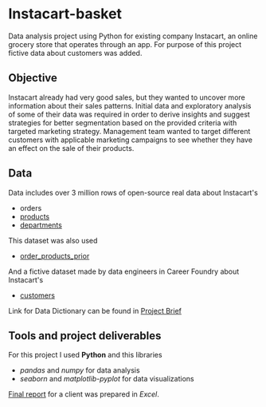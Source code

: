 # Instacart-basket
Data analysis project using Python for existing company Instacart, an online grocery store that operates through an app. For purpose of this project fictive data about customers was added.

## Objective
Instacart already had very good sales, but they wanted to uncover more information about their sales patterns. Initial data and exploratory analysis of some of their data was required in order
to derive insights and suggest strategies for better segmentation based on the provided criteria with targeted marketing strategy. Management team wanted to target different customers with applicable marketing campaigns to see whether they have an effect on the sale of their products.

## Data
Data includes over 3 million rows of open-source real data about Instacart's 
 * orders
 * [products](https://s3.amazonaws.com/coach-courses-us/public/courses/data-immersion/A4/A4_Data_Assets/4.3_orders_products.zip)
 * [departments](https://s3.amazonaws.com/coach-courses-us/public/courses/data-immersion/A4/A4_Data_Assets/4.4_departments.zip)

This dataset was also used
 * [order_products_prior](https://s3.amazonaws.com/coach-courses-us/public/courses/data-immersion/A4/A4_Data_Assets/4.6_orders_products_prior.zip)

And a fictive dataset made by data engineers in Career Foundry about Instacart's
 * [customers](https://s3.amazonaws.com/coach-courses-us/public/courses/data-immersion/A4/A4_Data_Assets/customers.zip)

Link for Data Dictionary can be found in [Project Brief](/Project-Management/Project-Brief.pdf)

## Tools and project deliverables
For this project I used **Python** and this libraries
 * *pandas* and *numpy* for data analysis
 * *seaborn* and *matplotlib-pyplot* for data visualizations

[Final report](/Send-to-Client/Final-Report.xlsx) for a client was prepared in *Excel*.
